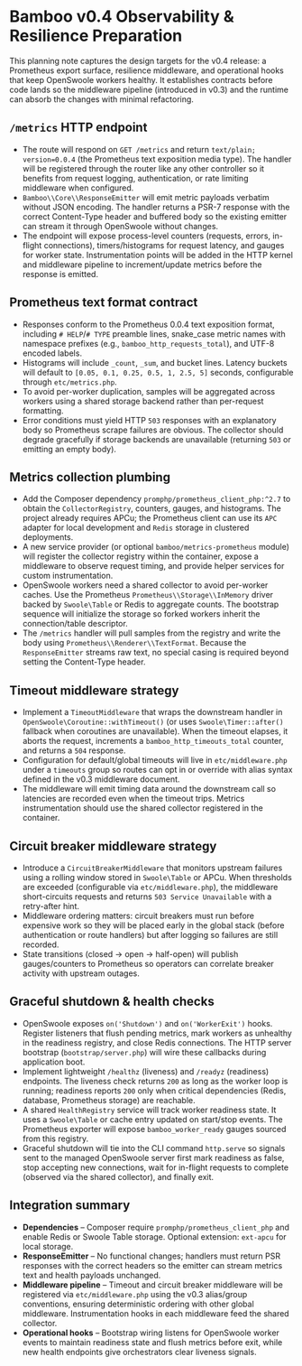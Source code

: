 # Bamboo v0.4 Observability & Resilience Preparation

This planning note captures the design targets for the v0.4 release: a Prometheus
export surface, resilience middleware, and operational hooks that keep OpenSwoole
workers healthy. It establishes contracts before code lands so the middleware
pipeline (introduced in v0.3) and the runtime can absorb the changes with minimal
refactoring.

## `/metrics` HTTP endpoint

* The route will respond on `GET /metrics` and return `text/plain; version=0.0.4`
  (the Prometheus text exposition media type). The handler will be registered
  through the router like any other controller so it benefits from request
  logging, authentication, or rate limiting middleware when configured.
* `Bamboo\\Core\\ResponseEmitter` will emit metric payloads verbatim without
  JSON encoding. The handler returns a PSR-7 response with the correct
  Content-Type header and buffered body so the existing emitter can stream it
  through OpenSwoole without changes.
* The endpoint will expose process-level counters (requests, errors,
  in-flight connections), timers/histograms for request latency, and gauges for
  worker state. Instrumentation points will be added in the HTTP kernel and
  middleware pipeline to increment/update metrics before the response is emitted.

## Prometheus text format contract

* Responses conform to the Prometheus 0.0.4 text exposition format, including
  `# HELP`/`# TYPE` preamble lines, snake_case metric names with namespace
  prefixes (e.g., `bamboo_http_requests_total`), and UTF-8 encoded labels.
* Histograms will include `_count`, `_sum`, and bucket lines. Latency buckets will
  default to `[0.05, 0.1, 0.25, 0.5, 1, 2.5, 5]` seconds, configurable through
  `etc/metrics.php`.
* To avoid per-worker duplication, samples will be aggregated across workers
  using a shared storage backend rather than per-request formatting.
* Error conditions must yield HTTP `503` responses with an explanatory body so
  Prometheus scrape failures are obvious. The collector should degrade
  gracefully if storage backends are unavailable (returning `503` or emitting an
  empty body).

## Metrics collection plumbing

* Add the Composer dependency `promphp/prometheus_client_php:^2.7` to obtain the
  `CollectorRegistry`, counters, gauges, and histograms. The project already
  requires APCu; the Prometheus client can use its `APC` adapter for local
  development and `Redis` storage in clustered deployments.
* A new service provider (or optional `bamboo/metrics-prometheus` module) will
  register the collector registry within the container, expose a middleware to
  observe request timing, and provide helper services for custom instrumentation.
* OpenSwoole workers need a shared collector to avoid per-worker caches. Use the
  Prometheus `Prometheus\\Storage\\InMemory` driver backed by `Swoole\Table` or
  Redis to aggregate counts. The bootstrap sequence will initialize the storage
  so forked workers inherit the connection/table descriptor.
* The `/metrics` handler will pull samples from the registry and write the body
  using `Prometheus\\Renderer\\TextFormat`. Because the `ResponseEmitter` streams
  raw text, no special casing is required beyond setting the Content-Type header.

## Timeout middleware strategy

* Implement a `TimeoutMiddleware` that wraps the downstream handler in
  `OpenSwoole\Coroutine::withTimeout()` (or uses `Swoole\Timer::after()` fallback
  when coroutines are unavailable). When the timeout elapses, it aborts the
  request, increments a `bamboo_http_timeouts_total` counter, and returns a
  `504` response.
* Configuration for default/global timeouts will live in `etc/middleware.php`
  under a `timeouts` group so routes can opt in or override with alias syntax
  defined in the v0.3 middleware document.
* The middleware will emit timing data around the downstream call so latencies
  are recorded even when the timeout trips. Metrics instrumentation should use
  the shared collector registered in the container.

## Circuit breaker middleware strategy

* Introduce a `CircuitBreakerMiddleware` that monitors upstream failures using a
  rolling window stored in `Swoole\Table` or APCu. When thresholds are exceeded
  (configurable via `etc/middleware.php`), the middleware short-circuits requests
  and returns `503 Service Unavailable` with a retry-after hint.
* Middleware ordering matters: circuit breakers must run before expensive work so
  they will be placed early in the global stack (before authentication or route
  handlers) but after logging so failures are still recorded.
* State transitions (closed → open → half-open) will publish gauges/counters to
  Prometheus so operators can correlate breaker activity with upstream outages.

## Graceful shutdown & health checks

* OpenSwoole exposes `on('Shutdown')` and `on('WorkerExit')` hooks. Register
  listeners that flush pending metrics, mark workers as unhealthy in the
  readiness registry, and close Redis connections. The HTTP server bootstrap
  (`bootstrap/server.php`) will wire these callbacks during application boot.
* Implement lightweight `/healthz` (liveness) and `/readyz` (readiness)
  endpoints. The liveness check returns `200` as long as the worker loop is
  running; readiness reports `200` only when critical dependencies (Redis,
  database, Prometheus storage) are reachable.
* A shared `HealthRegistry` service will track worker readiness state. It uses a
  `Swoole\Table` or cache entry updated on start/stop events. The Prometheus
  exporter will expose `bamboo_worker_ready` gauges sourced from this registry.
* Graceful shutdown will tie into the CLI command `http.serve` so signals sent to
  the managed OpenSwoole server first mark readiness as false, stop accepting new
  connections, wait for in-flight requests to complete (observed via the shared
  collector), and finally exit.

## Integration summary

* **Dependencies** – Composer require `promphp/prometheus_client_php` and enable
  Redis or Swoole Table storage. Optional extension: `ext-apcu` for local
  storage.
* **ResponseEmitter** – No functional changes; handlers must return PSR responses
  with the correct headers so the emitter can stream metrics text and health
  payloads unchanged.
* **Middleware pipeline** – Timeout and circuit breaker middleware will be
  registered via `etc/middleware.php` using the v0.3 alias/group conventions,
  ensuring deterministic ordering with other global middleware. Instrumentation
  hooks in each middleware feed the shared collector.
* **Operational hooks** – Bootstrap wiring listens for OpenSwoole worker events
  to maintain readiness state and flush metrics before exit, while new health
  endpoints give orchestrators clear liveness signals.
